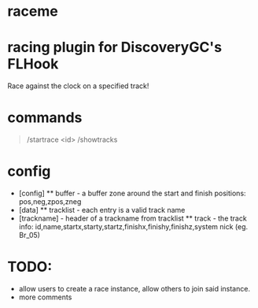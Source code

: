 # raceme
racing plugin for DiscoveryGC's FLHook
=======
Race against the clock on a specified track!
# commands
> /startrace &lt;id&gt;
> /showtracks
# config
* [config]
** buffer - a buffer zone around the start and finish positions: pos,neg,zpos,zneg
* [data]
** tracklist - each entry is a valid track name
* [trackname] - header of a trackname from tracklist
** track - the track info: id,name,startx,starty,startz,finishx,finishy,finishz,system nick (eg. Br_05)
# TODO:
* allow users to create a race instance, allow others to join said instance.
* more comments